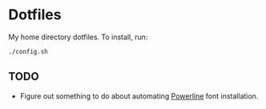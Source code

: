 # Dotfiles

My home directory dotfiles. To install, run:

```bash
./config.sh
```

## TODO

+ Figure out something to do about automating [Powerline](https://github.com/powerline/fonts) font installation.
